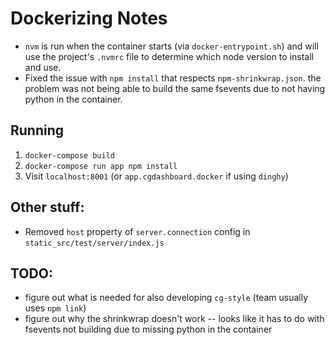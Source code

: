 # Dockerizing Notes

- `nvm` is run when the container starts (via `docker-entrypoint.sh`) and will
  use the project's `.nvmrc` file to determine which node version to install
  and use.
- Fixed the issue with `npm install` that respects `npm-shrinkwrap.json`. the
  problem was not being able to build the same fsevents due to not having
  python in the container.

## Running

1. `docker-compose build`
1. `docker-compose run app npm install`
1. Visit `localhost:8001` (or `app.cgdashboard.docker` if using `dinghy`)

## Other stuff:

* Removed `host` property of `server.connection` config in `static_src/test/server/index.js`

## TODO:

* figure out what is needed for also developing `cg-style` (team usually uses `npm link`)
* figure out why the shrinkwrap doesn't work -- looks like it has to do
  with fsevents not building due to missing python in the container

